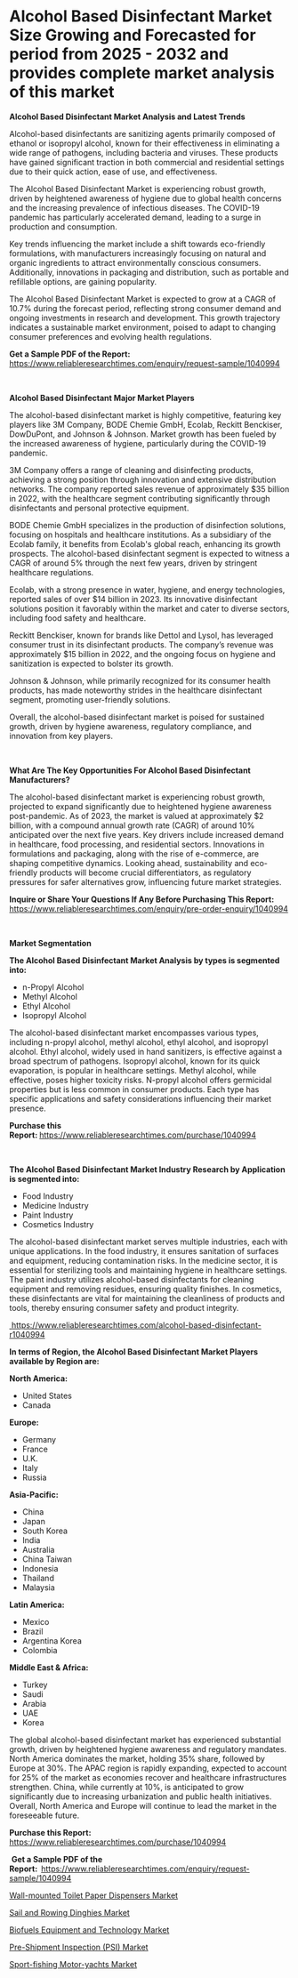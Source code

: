 <p><h1>Alcohol Based Disinfectant Market Size Growing and Forecasted for period from 2025 - 2032 and provides complete market analysis of this market</h1></p><p><strong>Alcohol Based Disinfectant Market Analysis and Latest Trends</strong></p>
<p><p>Alcohol-based disinfectants are sanitizing agents primarily composed of ethanol or isopropyl alcohol, known for their effectiveness in eliminating a wide range of pathogens, including bacteria and viruses. These products have gained significant traction in both commercial and residential settings due to their quick action, ease of use, and effectiveness. </p><p>The Alcohol Based Disinfectant Market is experiencing robust growth, driven by heightened awareness of hygiene due to global health concerns and the increasing prevalence of infectious diseases. The COVID-19 pandemic has particularly accelerated demand, leading to a surge in production and consumption. </p><p>Key trends influencing the market include a shift towards eco-friendly formulations, with manufacturers increasingly focusing on natural and organic ingredients to attract environmentally conscious consumers. Additionally, innovations in packaging and distribution, such as portable and refillable options, are gaining popularity. </p><p>The Alcohol Based Disinfectant Market is expected to grow at a CAGR of 10.7% during the forecast period, reflecting strong consumer demand and ongoing investments in research and development. This growth trajectory indicates a sustainable market environment, poised to adapt to changing consumer preferences and evolving health regulations.</p></p>
<p><strong>Get a Sample PDF of the Report:&nbsp;</strong> <a href="https://www.reliableresearchtimes.com/enquiry/request-sample/1040994?utm_campaign=2217&utm_medium=2&utm_source=Github&utm_content=ia&utm_term=30012025&utm_id=alcohol-based-disinfectant">https://www.reliableresearchtimes.com/enquiry/request-sample/1040994</a></p>
<p>&nbsp;</p>
<p><strong>Alcohol Based Disinfectant Major Market Players</strong></p>
<p><p>The alcohol-based disinfectant market is highly competitive, featuring key players like 3M Company, BODE Chemie GmbH, Ecolab, Reckitt Benckiser, DowDuPont, and Johnson & Johnson. Market growth has been fueled by the increased awareness of hygiene, particularly during the COVID-19 pandemic.</p><p>3M Company offers a range of cleaning and disinfecting products, achieving a strong position through innovation and extensive distribution networks. The company reported sales revenue of approximately $35 billion in 2022, with the healthcare segment contributing significantly through disinfectants and personal protective equipment.</p><p>BODE Chemie GmbH specializes in the production of disinfection solutions, focusing on hospitals and healthcare institutions. As a subsidiary of the Ecolab family, it benefits from Ecolab's global reach, enhancing its growth prospects. The alcohol-based disinfectant segment is expected to witness a CAGR of around 5% through the next few years, driven by stringent healthcare regulations.</p><p>Ecolab, with a strong presence in water, hygiene, and energy technologies, reported sales of over $14 billion in 2023. Its innovative disinfectant solutions position it favorably within the market and cater to diverse sectors, including food safety and healthcare.</p><p>Reckitt Benckiser, known for brands like Dettol and Lysol, has leveraged consumer trust in its disinfectant products. The company’s revenue was approximately $15 billion in 2022, and the ongoing focus on hygiene and sanitization is expected to bolster its growth.</p><p>Johnson & Johnson, while primarily recognized for its consumer health products, has made noteworthy strides in the healthcare disinfectant segment, promoting user-friendly solutions. </p><p>Overall, the alcohol-based disinfectant market is poised for sustained growth, driven by hygiene awareness, regulatory compliance, and innovation from key players.</p></p>
<p>&nbsp;</p>
<p><strong>What Are The Key Opportunities For Alcohol Based Disinfectant Manufacturers?</strong></p>
<p><p>The alcohol-based disinfectant market is experiencing robust growth, projected to expand significantly due to heightened hygiene awareness post-pandemic. As of 2023, the market is valued at approximately $2 billion, with a compound annual growth rate (CAGR) of around 10% anticipated over the next five years. Key drivers include increased demand in healthcare, food processing, and residential sectors. Innovations in formulations and packaging, along with the rise of e-commerce, are shaping competitive dynamics. Looking ahead, sustainability and eco-friendly products will become crucial differentiators, as regulatory pressures for safer alternatives grow, influencing future market strategies.</p></p>
<p><strong>Inquire or Share Your Questions If Any Before Purchasing This Report:</strong> <a href="https://www.reliableresearchtimes.com/enquiry/pre-order-enquiry/1040994?utm_campaign=2217&utm_medium=2&utm_source=Github&utm_content=ia&utm_term=30012025&utm_id=alcohol-based-disinfectant">https://www.reliableresearchtimes.com/enquiry/pre-order-enquiry/1040994</a></p>
<p>&nbsp;</p>
<p><strong>Market Segmentation</strong></p>
<p><strong>The Alcohol Based Disinfectant Market Analysis by types is segmented into:</strong></p>
<p><ul><li>n-Propyl Alcohol</li><li>Methyl Alcohol</li><li>Ethyl Alcohol</li><li>Isopropyl Alcohol</li></ul></p>
<p><p>The alcohol-based disinfectant market encompasses various types, including n-propyl alcohol, methyl alcohol, ethyl alcohol, and isopropyl alcohol. Ethyl alcohol, widely used in hand sanitizers, is effective against a broad spectrum of pathogens. Isopropyl alcohol, known for its quick evaporation, is popular in healthcare settings. Methyl alcohol, while effective, poses higher toxicity risks. N-propyl alcohol offers germicidal properties but is less common in consumer products. Each type has specific applications and safety considerations influencing their market presence.</p></p>
<p><strong>Purchase this Report:&nbsp;</strong><a href="https://www.reliableresearchtimes.com/purchase/1040994?utm_campaign=2217&utm_medium=2&utm_source=Github&utm_content=ia&utm_term=30012025&utm_id=alcohol-based-disinfectant">https://www.reliableresearchtimes.com/purchase/1040994</a></p>
<p>&nbsp;</p>
<p><strong>The Alcohol Based Disinfectant Market Industry Research by Application is segmented into:</strong></p>
<p><ul><li>Food Industry</li><li>Medicine Industry</li><li>Paint Industry</li><li>Cosmetics Industry</li></ul></p>
<p><p>The alcohol-based disinfectant market serves multiple industries, each with unique applications. In the food industry, it ensures sanitation of surfaces and equipment, reducing contamination risks. In the medicine sector, it is essential for sterilizing tools and maintaining hygiene in healthcare settings. The paint industry utilizes alcohol-based disinfectants for cleaning equipment and removing residues, ensuring quality finishes. In cosmetics, these disinfectants are vital for maintaining the cleanliness of products and tools, thereby ensuring consumer safety and product integrity.</p></p>
<p><a href="https://www.reliableresearchtimes.com/alcohol-based-disinfectant-r1040994?utm_campaign=2217&utm_medium=2&utm_source=Github&utm_content=ia&utm_term=30012025&utm_id=alcohol-based-disinfectant">&nbsp;https://www.reliableresearchtimes.com/alcohol-based-disinfectant-r1040994</a></p>
<p><strong>In terms of Region, the Alcohol Based Disinfectant Market Players available by Region are:</strong></p>
<p>
    <p> <strong> North America: </strong>
        <ul>
            <li>United States</li>
            <li>Canada</li>
        </ul>
        </p> 
    <p> <strong> Europe: </strong>
        <ul>
            <li>Germany</li>
            <li>France</li>
            <li>U.K.</li>
            <li>Italy</li>
            <li>Russia</li>
        </ul>
        </p> 
    <p> <strong> Asia-Pacific: </strong>
        <ul>
            <li>China</li>
            <li>Japan</li>
            <li>South Korea</li>
            <li>India</li>
            <li>Australia</li>
            <li>China Taiwan</li>
            <li>Indonesia</li>
            <li>Thailand</li>
            <li>Malaysia</li>
        </ul>
        </p> 
    <p> <strong> Latin America: </strong>
        <ul>
            <li>Mexico</li>
            <li>Brazil</li>
            <li>Argentina Korea</li>
            <li>Colombia</li>
        </ul>
        </p> 
    <p> <strong> Middle East & Africa: </strong>
        <ul>
            <li>Turkey</li>
            <li>Saudi</li>
            <li>Arabia</li>
            <li>UAE</li>
            <li>Korea</li>
        </ul>
    </p>
    </p>
<p><p>The global alcohol-based disinfectant market has experienced substantial growth, driven by heightened hygiene awareness and regulatory mandates. North America dominates the market, holding 35% share, followed by Europe at 30%. The APAC region is rapidly expanding, expected to account for 25% of the market as economies recover and healthcare infrastructures strengthen. China, while currently at 10%, is anticipated to grow significantly due to increasing urbanization and public health initiatives. Overall, North America and Europe will continue to lead the market in the foreseeable future.</p></p>
<p><strong>Purchase this Report: </strong><a href="https://www.reliableresearchtimes.com/purchase/1040994?utm_campaign=2217&utm_medium=2&utm_source=Github&utm_content=ia&utm_term=30012025&utm_id=alcohol-based-disinfectant">https://www.reliableresearchtimes.com/purchase/1040994</a></p>
<p>&nbsp;<strong>Get a Sample PDF of the Report:&nbsp;&nbsp;</strong><a href="https://www.reliableresearchtimes.com/enquiry/request-sample/1040994?utm_campaign=2217&utm_medium=2&utm_source=Github&utm_content=ia&utm_term=30012025&utm_id=alcohol-based-disinfectant">https://www.reliableresearchtimes.com/enquiry/request-sample/1040994</a></p>
<p><strong></strong></p>
<p><p><a href="https://www.linkedin.com/pulse/wall-mounted-toilet-paper-dispensers-market-innovations-xnvlf?utm_campaign=2217&utm_medium=2&utm_source=Github&utm_content=ia&utm_term=30012025&utm_id=alcohol-based-disinfectant">Wall-mounted Toilet Paper Dispensers Market</a></p><p><a href="https://www.linkedin.com/pulse/sail-rowing-dinghies-market-analysis-report-global-insights-ysmsc?utm_campaign=2217&utm_medium=2&utm_source=Github&utm_content=ia&utm_term=30012025&utm_id=alcohol-based-disinfectant">Sail and Rowing Dinghies Market</a></p><p><a href="https://www.linkedin.com/pulse/in-depth-biofuels-equipment-technology-market-report-growth-atffc?utm_campaign=2217&utm_medium=2&utm_source=Github&utm_content=ia&utm_term=30012025&utm_id=alcohol-based-disinfectant">Biofuels Equipment and Technology Market</a></p><p><a href="https://www.linkedin.com/pulse/future-growth-pre-shipment-inspection-psi-market-projected-ibjxc?utm_campaign=2217&utm_medium=2&utm_source=Github&utm_content=ia&utm_term=30012025&utm_id=alcohol-based-disinfectant">Pre-Shipment Inspection (PSI) Market</a></p><p><a href="https://www.linkedin.com/pulse/future-trends-global-sport-fishing-motor-yachts-market-insights-fqgfc?utm_campaign=2217&utm_medium=2&utm_source=Github&utm_content=ia&utm_term=30012025&utm_id=alcohol-based-disinfectant">Sport-fishing Motor-yachts Market</a></p></p>